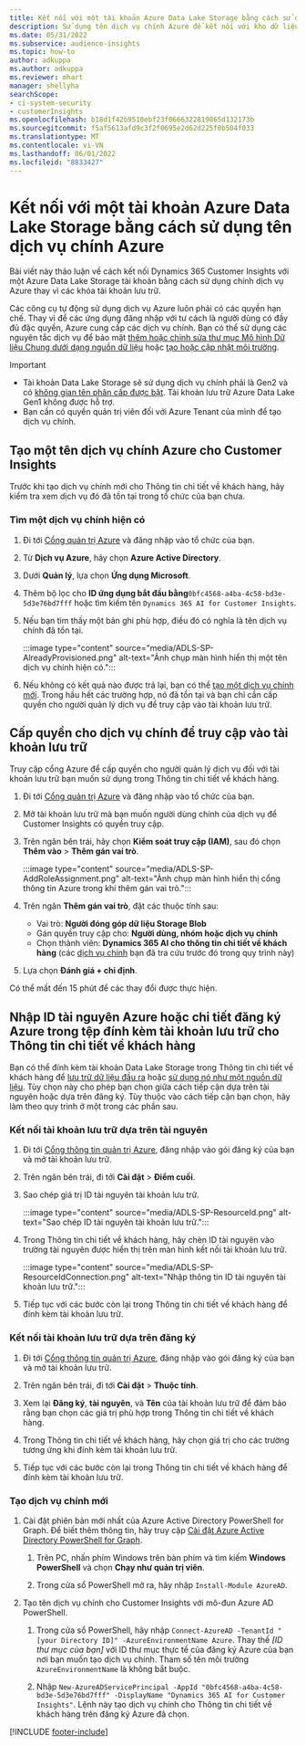 ```yaml
---
title: Kết nối với một tài khoản Azure Data Lake Storage bằng cách sử dụng tên dịch vụ chính
description: Sử dụng tên dịch vụ chính Azure để kết nối với kho dữ liệu của riêng bạn.
ms.date: 05/31/2022
ms.subservice: audience-insights
ms.topic: how-to
author: adkuppa
ms.author: adkuppa
ms.reviewer: mhart
manager: shellyha
searchScope:
- ci-system-security
- customerInsights
ms.openlocfilehash: b18d1f42b9510ebf23f0666322819865d132173b
ms.sourcegitcommit: f5af5613afd9c3f2f0695e2d62d225f0b504f033
ms.translationtype: MT
ms.contentlocale: vi-VN
ms.lasthandoff: 06/01/2022
ms.locfileid: "8833427"
---
```

# <a name="connect-to-an-azure-data-lake-storage-account-by-using-an-azure-service-principal"></a>Kết nối với một tài khoản Azure Data Lake Storage bằng cách sử dụng tên dịch vụ chính Azure

Bài viết này thảo luận về cách kết nối Dynamics 365 Customer Insights với một Azure Data Lake Storage tài khoản bằng cách sử dụng chính dịch vụ Azure thay vì các khóa tài khoản lưu trữ.

Các công cụ tự động sử dụng dịch vụ Azure luôn phải có các quyền hạn chế. Thay vì để các ứng dụng đăng nhập với tư cách là người dùng có đầy đủ đặc quyền, Azure cung cấp các dịch vụ chính. Bạn có thể sử dụng các nguyên tắc dịch vụ để bảo mật [thêm hoặc chỉnh sửa thư mục Mô hình Dữ liệu Chung dưới dạng nguồn dữ liệu](connect-common-data-model.md) hoặc [tạo hoặc cập nhật môi trường](create-environment.md).

> [!IMPORTANT]
>
> - Tài khoản Data Lake Storage sẽ sử dụng dịch vụ chính phải là Gen2 và có [không gian tên phân cấp được bật](/azure/storage/blobs/data-lake-storage-namespace). Tài khoản lưu trữ Azure Data Lake Gen1 không được hỗ trợ.
> - Bạn cần có quyền quản trị viên đối với Azure Tenant của mình để tạo dịch vụ chính.

## <a name="create-an-azure-service-principal-for-customer-insights"></a>Tạo một tên dịch vụ chính Azure cho Customer Insights

Trước khi tạo dịch vụ chính mới cho Thông tin chi tiết về khách hàng, hãy kiểm tra xem dịch vụ đó đã tồn tại trong tổ chức của bạn chưa.

### <a name="look-for-an-existing-service-principal"></a>Tìm một dịch vụ chính hiện có

1. Đi tới [Cổng quản trị Azure](https://portal.azure.com) và đăng nhập vào tổ chức của bạn.

2. Từ **Dịch vụ Azure**, hãy chọn **Azure Active Directory**.

3. Dưới **Quản lý**, lựa chọn **Ứng dụng Microsoft**.

4. Thêm bộ lọc cho **ID ứng dụng bắt đầu bằng**`0bfc4568-a4ba-4c58-bd3e-5d3e76bd7fff` hoặc tìm kiếm tên `Dynamics 365 AI for Customer Insights`.

5. Nếu bạn tìm thấy một bản ghi phù hợp, điều đó có nghĩa là tên dịch vụ chính đã tồn tại.

   :::image type="content" source="media/ADLS-SP-AlreadyProvisioned.png" alt-text="Ảnh chụp màn hình hiển thị một tên dịch vụ chính hiện có.":::

6. Nếu không có kết quả nào được trả lại, bạn có thể [tạo một dịch vụ chính mới](#create-a-new-service-principal). Trong hầu hết các trường hợp, nó đã tồn tại và bạn chỉ cần cấp quyền cho người quản lý dịch vụ để truy cập vào tài khoản lưu trữ.

## <a name="grant-permissions-to-the-service-principal-to-access-the-storage-account"></a>Cấp quyền cho dịch vụ chính để truy cập vào tài khoản lưu trữ

Truy cập cổng Azure để cấp quyền cho người quản lý dịch vụ đối với tài khoản lưu trữ bạn muốn sử dụng trong Thông tin chi tiết về khách hàng.

1. Đi tới [Cổng quản trị Azure](https://portal.azure.com) và đăng nhập vào tổ chức của bạn.

1. Mở tài khoản lưu trữ mà bạn muốn người dùng chính của dịch vụ để Customer Insights có quyền truy cập.

1. Trên ngăn bên trái, hãy chọn **Kiểm soát truy cập (IAM)**, sau đó chọn **Thêm vào** > **Thêm gán vai trò**.

   :::image type="content" source="media/ADLS-SP-AddRoleAssignment.png" alt-text="Ảnh chụp màn hình hiển thị cổng thông tin Azure trong khi thêm gán vai trò.":::

1. Trên ngăn **Thêm gán vai trò**, đặt các thuộc tính sau:
   - Vai trò: **Người đóng góp dữ liệu Storage Blob**
   - Gán quyền truy cập cho: **Người dùng, nhóm hoặc dịch vụ chính**
   - Chọn thành viên: **Dynamics 365 AI cho thông tin chi tiết về khách hàng** (các [dịch vụ chính](#create-a-new-service-principal) bạn đã tra cứu trước đó trong quy trình này)

1. Lựa chọn **Đánh giá + chỉ định**.

Có thể mất đến 15 phút để các thay đổi được thực hiện.

## <a name="enter-the-azure-resource-id-or-the-azure-subscription-details-in-the-storage-account-attachment-to-customer-insights"></a>Nhập ID tài nguyên Azure hoặc chi tiết đăng ký Azure trong tệp đính kèm tài khoản lưu trữ cho Thông tin chi tiết về khách hàng

Bạn có thể đính kèm tài khoản Data Lake Storage trong Thông tin chi tiết về khách hàng để [lưu trữ dữ liệu đầu ra](manage-environments.md) hoặc [sử dụng nó như một nguồn dữ liệu](connect-dataverse-managed-lake.md). Tùy chọn này cho phép bạn chọn giữa cách tiếp cận dựa trên tài nguyên hoặc dựa trên đăng ký. Tùy thuộc vào cách tiếp cận bạn chọn, hãy làm theo quy trình ở một trong các phần sau.

### <a name="resource-based-storage-account-connection"></a>Kết nối tài khoản lưu trữ dựa trên tài nguyên

1. Đi tới [Cổng thông tin quản trị Azure](https://portal.azure.com), đăng nhập vào gói đăng ký của bạn và mở tài khoản lưu trữ.

1. Trên ngăn bên trái, đi tới **Cài đặt** > **Điểm cuối**.

1. Sao chép giá trị ID tài nguyên tài khoản lưu trữ.

   :::image type="content" source="media/ADLS-SP-ResourceId.png" alt-text="Sao chép ID tài nguyên tài khoản lưu trữ.":::

1. Trong Thông tin chi tiết về khách hàng, hãy chèn ID tài nguyên vào trường tài nguyên được hiển thị trên màn hình kết nối tài khoản lưu trữ.

   :::image type="content" source="media/ADLS-SP-ResourceIdConnection.png" alt-text="Nhập thông tin ID tài nguyên tài khoản lưu trữ.":::   

1. Tiếp tục với các bước còn lại trong Thông tin chi tiết về khách hàng để đính kèm tài khoản lưu trữ.

### <a name="subscription-based-storage-account-connection"></a>Kết nối tài khoản lưu trữ dựa trên đăng ký

1. Đi tới [Cổng thông tin quản trị Azure](https://portal.azure.com), đăng nhập vào gói đăng ký của bạn và mở tài khoản lưu trữ.

1. Trên ngăn bên trái, đi tới **Cài đặt** > **Thuộc tính**.

1. Xem lại **Đăng ký**, **tài nguyên**, và **Tên** của tài khoản lưu trữ để đảm bảo rằng bạn chọn các giá trị phù hợp trong Thông tin chi tiết về khách hàng.

1. Trong Thông tin chi tiết về khách hàng, hãy chọn giá trị cho các trường tương ứng khi đính kèm tài khoản lưu trữ.

1. Tiếp tục với các bước còn lại trong Thông tin chi tiết về khách hàng để đính kèm tài khoản lưu trữ.

### <a name="create-a-new-service-principal"></a>Tạo dịch vụ chính mới

1. Cài đặt phiên bản mới nhất của Azure Active Directory PowerShell for Graph. Để biết thêm thông tin, hãy truy cập [Cài đặt Azure Active Directory PowerShell for Graph](/powershell/azure/active-directory/install-adv2).

   1. Trên PC, nhấn phím Windows trên bàn phím và tìm kiếm **Windows PowerShell** và chọn **Chạy như quản trị viên**.

   1. Trong cửa sổ PowerShell mở ra, hãy nhập `Install-Module AzureAD`.

2. Tạo tên dịch vụ chính cho Customer Insights với mô-đun Azure AD PowerShell.

   1. Trong cửa sổ PowerShell, hãy nhập `Connect-AzureAD -TenantId "[your Directory ID]" -AzureEnvironmentName Azure`. Thay thế *[ID thư mục của bạn]* với ID thư mục thực tế của đăng ký Azure của bạn nơi bạn muốn tạo dịch vụ chính. Tham số tên môi trường `AzureEnvironmentName` là không bắt buộc.
  
   1. Nhập `New-AzureADServicePrincipal -AppId "0bfc4568-a4ba-4c58-bd3e-5d3e76bd7fff" -DisplayName "Dynamics 365 AI for Customer Insights"`. Lệnh này tạo dịch vụ chính cho Thông tin chi tiết về khách hàng trên đăng ký Azure đã chọn.

[!INCLUDE [footer-include](includes/footer-banner.md)]